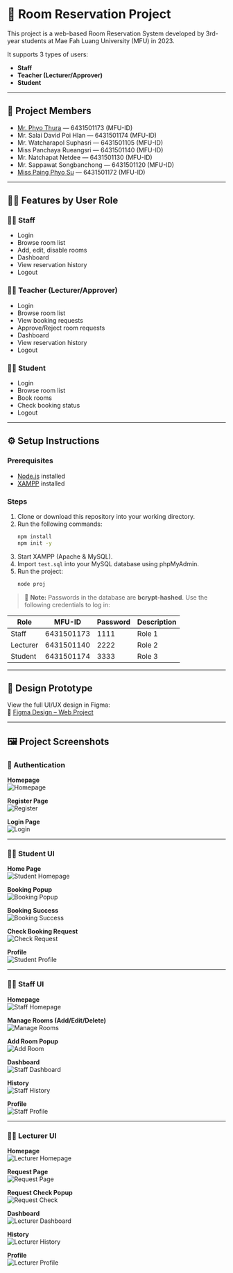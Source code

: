 # 🏨 Room Reservation Project

This project is a web-based Room Reservation System developed by 3rd-year students at Mae Fah Luang University (MFU) in 2023.

It supports 3 types of users:
- **Staff**
- **Teacher (Lecturer/Approver)**
- **Student**

---

## 👥 Project Members

- [Mr. Phyo Thura](https://github.com/phyoethura) — 6431501173 (MFU-ID)
- Mr. Salai David Poi Hlan — 6431501174 (MFU-ID)
- Mr. Watcharapol Suphasri — 6431501105 (MFU-ID)
- Miss Panchaya Rueangsri — 6431501140 (MFU-ID)
- Mr. Natchapat Netdee — 6431501130 (MFU-ID)
- Mr. Sappawat Songbanchong — 6431501120 (MFU-ID)
- [Miss Paing Phyo Su](https://github.com/paiphyohsu) — 6431501172 (MFU-ID)

---

## 👨‍💼 Features by User Role

### 🧑‍💼 Staff
- Login
- Browse room list
- Add, edit, disable rooms
- Dashboard
- View reservation history
- Logout

### 👩‍🏫 Teacher (Lecturer/Approver)
- Login
- Browse room list
- View booking requests
- Approve/Reject room requests
- Dashboard
- View reservation history
- Logout

### 👨‍🎓 Student
- Login
- Browse room list
- Book rooms
- Check booking status
- Logout

---

## ⚙️ Setup Instructions

### Prerequisites
- [Node.js](https://nodejs.org/) installed
- [XAMPP](https://www.apachefriends.org/) installed

### Steps
1. Clone or download this repository into your working directory.
2. Run the following commands:
   ```bash
   npm install
   npm init -y
   ```
3. Start XAMPP (Apache & MySQL).
4. Import `test.sql` into your MySQL database using phpMyAdmin.
5. Run the project:
   ```bash
   node proj
   ```

> 📌 **Note:** Passwords in the database are **bcrypt-hashed**. Use the following credentials to log in:

| Role     | MFU-ID      | Password | Description   |
|----------|-------------|----------|----------------|
| Staff    | 6431501173  | 1111     | Role 1         |
| Lecturer | 6431501140  | 2222     | Role 2         |
| Student  | 6431501174  | 3333     | Role 3         |

---

## 🎨 Design Prototype

View the full UI/UX design in Figma:  
🔗 [Figma Design – Web Project](https://www.figma.com/design/a53WWrsvlVSjISxE2lszQS/Web-Project?node-id=0-1&t=0BhN2sxA3Ta3nGLT-1)

---

## 🖼️ Project Screenshots

### 🔐 Authentication

**Homepage**  
![Homepage](images/homepage.png)

**Register Page**  
![Register](images/register.png)

**Login Page**  
![Login](images/login.png)

---

### 👨‍🎓 Student UI

**Home Page**  
![Student Homepage](images/student/homepage.png)

**Booking Popup**  
![Booking Popup](images/student/bookpopup.png)

**Booking Success**  
![Booking Success](images/student/success.png)

**Check Booking Request**  
![Check Request](images/student/checkrequest.png)

**Profile**  
![Student Profile](images/student/profile.png)

---

### 👩‍💼 Staff UI

**Homepage**  
![Staff Homepage](images/staff/homepage.png)

**Manage Rooms (Add/Edit/Delete)**  
![Manage Rooms](images/staff/manage.png)

**Add Room Popup**  
![Add Room](images/staff/popupAdd.png)

**Dashboard**  
![Staff Dashboard](images/staff/dashboard.png)

**History**  
![Staff History](images/staff/history.png)

**Profile**  
![Staff Profile](images/staff/profile.png)

---

### 👩‍🏫 Lecturer UI

**Homepage**  
![Lecturer Homepage](images/lec/homepage.png)

**Request Page**  
![Request Page](images/lec/request.png)

**Request Check Popup**  
![Request Check](images/lec/requestcheck.png)

**Dashboard**  
![Lecturer Dashboard](images/lec/dashboard.png)

**History**  
![Lecturer History](images/lec/history.png)

**Profile**  
![Lecturer Profile](images/lec/profile.png)
